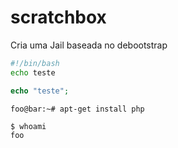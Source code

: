 # scratchbox
Cria uma Jail baseada no debootstrap
```bash
#!/bin/bash
echo teste
```

```php
echo "teste";
```

```console
foo@bar:~# apt-get install php
```

```console
$ whoami
foo
```
